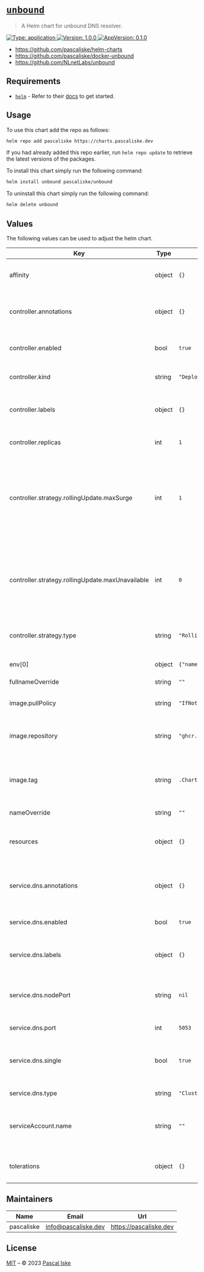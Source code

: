 # [`unbound`](https://charts.pascaliske.dev/charts/unbound/)

> A Helm chart for unbound DNS resolver.

[![Type: application](https://img.shields.io/badge/Type-application-informational?style=flat-square) ](https://charts.pascaliske.dev/charts/unbound/)[![Version: 1.0.0](https://img.shields.io/badge/Version-1.0.0-informational?style=flat-square) ](https://charts.pascaliske.dev/charts/unbound/)[![AppVersion: 0.1.0](https://img.shields.io/badge/AppVersion-0.1.0-informational?style=flat-square) ](https://charts.pascaliske.dev/charts/unbound/)

* <https://github.com/pascaliske/helm-charts>
* <https://github.com/pascaliske/docker-unbound>
* <https://github.com/NLnetLabs/unbound>

## Requirements

- [`helm`](https://helm.sh) - Refer to their [docs](https://helm.sh/docs) to get started.

## Usage

To use this chart add the repo as follows:

```sh
helm repo add pascaliske https://charts.pascaliske.dev
```

If you had already added this repo earlier, run `helm repo update` to retrieve the latest versions of the packages.

To install this chart simply run the following command:

```sh
helm install unbound pascaliske/unbound
```

To uninstall this chart simply run the following command:

```sh
helm delete unbound
```

## Values

The following values can be used to adjust the helm chart.

| Key | Type | Default | Description |
|-----|------|---------|-------------|
| affinity | object | `{}` | Pod-level affinity. More info [here](https://kubernetes.io/docs/reference/kubernetes-api/workload-resources/pod-v1/#scheduling). |
| controller.annotations | object | `{}` | Additional annotations for the controller object. |
| controller.enabled | bool | `true` | Create a workload for this chart. |
| controller.kind | string | `"Deployment"` | Type of the workload object. |
| controller.labels | object | `{}` | Additional labels for the controller object. |
| controller.replicas | int | `1` | The number of replicas. |
| controller.strategy.rollingUpdate.maxSurge | int | `1` | Specifies the maximum number of Pods that can be created over the desired number of Pods. |
| controller.strategy.rollingUpdate.maxUnavailable | int | `0` | Specifies the maximum number of Pods that can be unavailable during the update process. |
| controller.strategy.type | string | `"RollingUpdate"` | Strategy used to replace old pods. |
| env[0] | object | `{"name":"TZ","value":"UTC"}` | Timezone for the container. |
| fullnameOverride | string | `""` |  |
| image.pullPolicy | string | `"IfNotPresent"` | The pull policy for the controller. |
| image.repository | string | `"ghcr.io/pascaliske/unbound"` | The repository to pull the image from. |
| image.tag | string | `.Chart.AppVersion` | The docker tag, if left empty chart's appVersion will be used. |
| nameOverride | string | `""` |  |
| resources | object | `{}` | Compute resources used by the container. More info [here](https://kubernetes.io/docs/concepts/configuration/manage-resources-containers/). |
| service.dns.annotations | object | `{}` | Additional annotations for the service object. |
| service.dns.enabled | bool | `true` | Create a service for DNS endpoints. |
| service.dns.labels | object | `{}` | Additional labels for the service object. |
| service.dns.nodePort | string | `nil` | If the service is NodePort, specify a node port value here. |
| service.dns.port | int | `5053` | The service port used. |
| service.dns.single | bool | `true` | Combine TCP and UDP endpoints in a single service. |
| service.dns.type | string | `"ClusterIP"` | The service type used. |
| serviceAccount.name | string | `""` | Specify the service account used for the controller. |
| tolerations | object | `{}` | Pod-level tolerations. More info [here](https://kubernetes.io/docs/reference/kubernetes-api/workload-resources/pod-v1/#scheduling). |

## Maintainers

| Name | Email | Url |
| ---- | ------ | --- |
| pascaliske | <info@pascaliske.dev> | <https://pascaliske.dev> |

## License

[MIT](../LICENSE.md) – © 2023 [Pascal Iske](https://pascaliske.dev)
